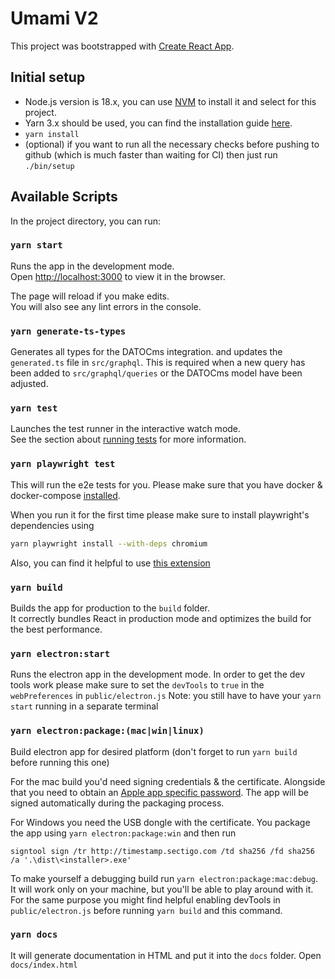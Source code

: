 # Umami V2

This project was bootstrapped with [Create React App](https://github.com/facebook/create-react-app).

## Initial setup

- Node.js version is 18.x, you can use [NVM](https://github.com/nvm-sh/nvm) to install it and select for this project.
- Yarn 3.x should be used, you can find the installation guide [here](https://yarnpkg.com/getting-started/install).
- `yarn install`
- (optional) if you want to run all the necessary checks before pushing to github (which is much faster than waiting for CI) then just run `./bin/setup`

## Available Scripts

In the project directory, you can run:

### `yarn start`

Runs the app in the development mode.\
Open [http://localhost:3000](http://localhost:3000) to view it in the browser.

The page will reload if you make edits.\
You will also see any lint errors in the console.

### `yarn generate-ts-types`

Generates all types for the DATOCms integration. and updates the `generated.ts` file in `src/graphql`.
This is required when a new query has been added to `src/graphql/queries` or the DATOCms model have been
adjusted.

### `yarn test`

Launches the test runner in the interactive watch mode.\
See the section about [running tests](https://facebook.github.io/create-react-app/docs/running-tests) for more information.

### `yarn playwright test`

This will run the e2e tests for you. Please make sure that you have docker & docker-compose [installed](https://docs.docker.com/desktop/install/mac-install/).

When you run it for the first time please make sure to install playwright's dependencies using

```bash
yarn playwright install --with-deps chromium
```

Also, you can find it helpful to use [this extension](https://playwright.dev/docs/getting-started-vscode)

### `yarn build`

Builds the app for production to the `build` folder.\
It correctly bundles React in production mode and optimizes the build for the best performance.

### `yarn electron:start`

Runs the electron app in the development mode.
In order to get the dev tools work please make sure to set the `devTools` to `true` in the `webPreferences` in `public/electron.js`
Note: you still have to have your `yarn start` running in a separate terminal

### `yarn electron:package:(mac|win|linux)`

Build electron app for desired platform (don't forget to run `yarn build` before running this one)

For the mac build you'd need signing credentials & the certificate. Alongside that you need to obtain an [Apple app specific password](https://support.apple.com/en-gb/102654). The app will be signed automatically during the packaging process.

For Windows you need the USB dongle with the certificate. You package the app using `yarn electron:package:win` and then run

```
signtool sign /tr http://timestamp.sectigo.com /td sha256 /fd sha256 /a '.\dist\<installer>.exe'
```

To make yourself a debugging build run `yarn electron:package:mac:debug`. It will work only on your machine, but you'll be able to play around with it. For the same purpose you might find helpful enabling devTools in `public/electron.js` before running `yarn build` and this command.

### `yarn docs`

It will generate documentation in HTML and put it into the `docs` folder. Open `docs/index.html`
